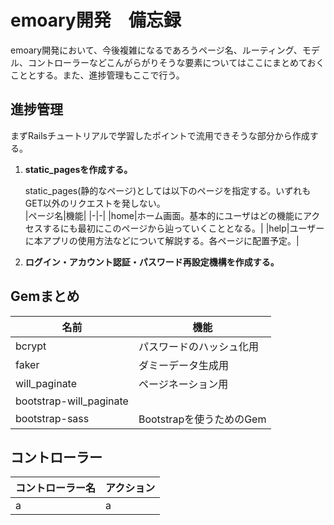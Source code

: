 # emoary開発　備忘録
emoary開発において、今後複雑になるであろうページ名、ルーティング、モデル、コントローラーなどこんがらがりそうな要素についてはここにまとめておくこととする。また、進捗管理もここで行う。

## 進捗管理
まずRailsチュートリアルで学習したポイントで流用できそうな部分から作成する。　　　

1. **static_pagesを作成する。**

   static_pages(静的なページ)としては以下のページを指定する。いずれもGET以外のリクエストを発しない。  
   |ページ名|機能|
   |-|-|
   |home|ホーム画面。基本的にユーザはどの機能にアクセスするにも最初にこのページから辿っていくこととなる。|
   |help|ユーザーに本アプリの使用方法などについて解説する。各ページに配置予定。|
   
   
2. **ログイン・アカウント認証・パスワード再設定機構を作成する。**
    
## Gemまとめ
|名前|機能|
|-|-|
|bcrypt|パスワードのハッシュ化用|
|faker|ダミーデータ生成用|
|will_paginate|ページネーション用|
|bootstrap-will_paginate||will_paginateをBootstrap風に整える|
|bootstrap-sass|Bootstrapを使うためのGem|
## コントローラー
|コントローラー名|アクション|
|-|-|
|a|a|

